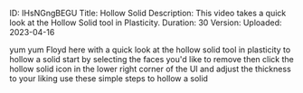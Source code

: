 ID: IHsNGngBEGU
Title: Hollow Solid
Description: This video takes a quick look at the Hollow Solid tool in Plasticity.
Duration: 30
Version: 
Uploaded: 2023-04-16

yum yum
Floyd here with a quick look at the
hollow solid tool in plasticity to
hollow a solid start by selecting the
faces you'd like to remove then click
the hollow solid icon in the lower right
corner of the UI and adjust the
thickness to your liking use these
simple steps to hollow a solid

